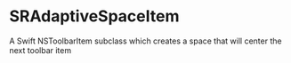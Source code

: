 # SRAdaptiveSpaceItem
A Swift NSToolbarItem subclass which creates a space that will center the next toolbar item
